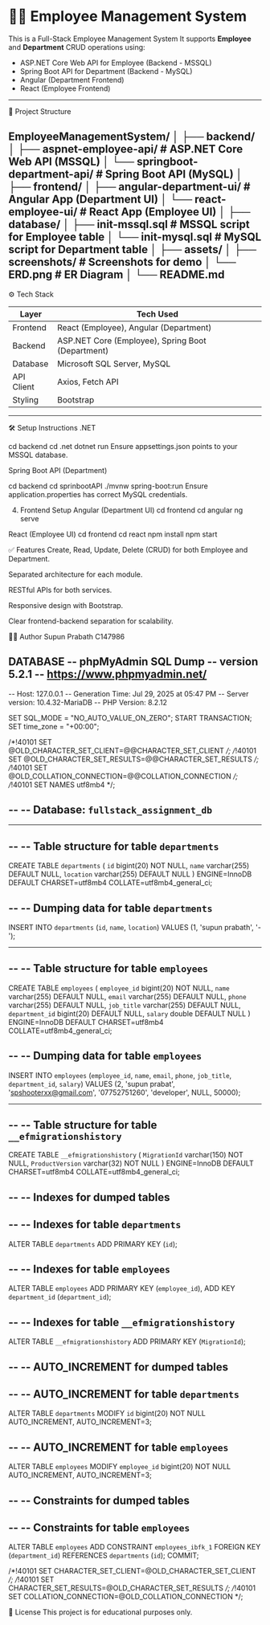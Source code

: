 # 🧑‍💼 Employee Management System

This is a Full-Stack Employee Management System It supports **Employee** and **Department** CRUD operations using:

- ASP.NET Core Web API for Employee (Backend - MSSQL)
- Spring Boot API for Department (Backend - MySQL)
- Angular (Department Frontend)
- React (Employee Frontend)

---
 📁 Project Structure

EmployeeManagementSystem/
│
├── backend/
│ ├── aspnet-employee-api/ # ASP.NET Core Web API (MSSQL)
│ └── springboot-department-api/ # Spring Boot API (MySQL)
│
├── frontend/
│ ├── angular-department-ui/ # Angular App (Department UI)
│ └── react-employee-ui/ # React App (Employee UI)
│
├── database/
│ ├── init-mssql.sql # MSSQL script for Employee table
│ └── init-mysql.sql # MySQL script for Department table
│
├── assets/
│ ├── screenshots/ # Screenshots for demo
│ └── ERD.png # ER Diagram
│
└── README.md
---

⚙️ Tech Stack

| Layer      | Tech Used                    |
|------------|------------------------------|
| Frontend   | React (Employee), Angular (Department) |
| Backend    | ASP.NET Core (Employee), Spring Boot (Department) |
| Database   | Microsoft SQL Server, MySQL  |
| API Client | Axios, Fetch API             |
| Styling    | Bootstrap                    |

---

🛠 Setup Instructions
.NET

cd backend
cd .net
dotnet run
Ensure appsettings.json points to your MSSQL database.

Spring Boot API (Department)

cd backend
cd sprinbootAPI
./mvnw spring-boot:run
Ensure application.properties has correct MySQL credentials.

4. Frontend Setup
Angular (Department UI)
cd frontend
cd angular
ng serve


React (Employee UI)
cd frontend
cd react
npm install
npm start

✅ Features
Create, Read, Update, Delete (CRUD) for both Employee and Department.

Separated architecture for each module.

RESTful APIs for both services.

Responsive design with Bootstrap.

Clear frontend-backend separation for scalability.

👨‍💻 Author
Supun Prabath C147986

**DATABASE**
-- phpMyAdmin SQL Dump
-- version 5.2.1
-- https://www.phpmyadmin.net/
--
-- Host: 127.0.0.1
-- Generation Time: Jul 29, 2025 at 05:47 PM
-- Server version: 10.4.32-MariaDB
-- PHP Version: 8.2.12

SET SQL_MODE = "NO_AUTO_VALUE_ON_ZERO";
START TRANSACTION;
SET time_zone = "+00:00";


/*!40101 SET @OLD_CHARACTER_SET_CLIENT=@@CHARACTER_SET_CLIENT */;
/*!40101 SET @OLD_CHARACTER_SET_RESULTS=@@CHARACTER_SET_RESULTS */;
/*!40101 SET @OLD_COLLATION_CONNECTION=@@COLLATION_CONNECTION */;
/*!40101 SET NAMES utf8mb4 */;

--
-- Database: `fullstack_assignment_db`
--

-- --------------------------------------------------------

--
-- Table structure for table `departments`
--

CREATE TABLE `departments` (
  `id` bigint(20) NOT NULL,
  `name` varchar(255) DEFAULT NULL,
  `location` varchar(255) DEFAULT NULL
) ENGINE=InnoDB DEFAULT CHARSET=utf8mb4 COLLATE=utf8mb4_general_ci;

--
-- Dumping data for table `departments`
--

INSERT INTO `departments` (`id`, `name`, `location`) VALUES
(1, 'supun prabath', '-');

-- --------------------------------------------------------

--
-- Table structure for table `employees`
--

CREATE TABLE `employees` (
  `employee_id` bigint(20) NOT NULL,
  `name` varchar(255) DEFAULT NULL,
  `email` varchar(255) DEFAULT NULL,
  `phone` varchar(255) DEFAULT NULL,
  `job_title` varchar(255) DEFAULT NULL,
  `department_id` bigint(20) DEFAULT NULL,
  `salary` double DEFAULT NULL
) ENGINE=InnoDB DEFAULT CHARSET=utf8mb4 COLLATE=utf8mb4_general_ci;

--
-- Dumping data for table `employees`
--

INSERT INTO `employees` (`employee_id`, `name`, `email`, `phone`, `job_title`, `department_id`, `salary`) VALUES
(2, 'supun prabat', 'spshooterxx@gmail.com', '07752751260', 'developer', NULL, 50000);

-- --------------------------------------------------------

--
-- Table structure for table `__efmigrationshistory`
--

CREATE TABLE `__efmigrationshistory` (
  `MigrationId` varchar(150) NOT NULL,
  `ProductVersion` varchar(32) NOT NULL
) ENGINE=InnoDB DEFAULT CHARSET=utf8mb4 COLLATE=utf8mb4_general_ci;

--
-- Indexes for dumped tables
--

--
-- Indexes for table `departments`
--
ALTER TABLE `departments`
  ADD PRIMARY KEY (`id`);

--
-- Indexes for table `employees`
--
ALTER TABLE `employees`
  ADD PRIMARY KEY (`employee_id`),
  ADD KEY `department_id` (`department_id`);

--
-- Indexes for table `__efmigrationshistory`
--
ALTER TABLE `__efmigrationshistory`
  ADD PRIMARY KEY (`MigrationId`);

--
-- AUTO_INCREMENT for dumped tables
--

--
-- AUTO_INCREMENT for table `departments`
--
ALTER TABLE `departments`
  MODIFY `id` bigint(20) NOT NULL AUTO_INCREMENT, AUTO_INCREMENT=3;

--
-- AUTO_INCREMENT for table `employees`
--
ALTER TABLE `employees`
  MODIFY `employee_id` bigint(20) NOT NULL AUTO_INCREMENT, AUTO_INCREMENT=3;

--
-- Constraints for dumped tables
--

--
-- Constraints for table `employees`
--
ALTER TABLE `employees`
  ADD CONSTRAINT `employees_ibfk_1` FOREIGN KEY (`department_id`) REFERENCES `departments` (`id`);
COMMIT;

/*!40101 SET CHARACTER_SET_CLIENT=@OLD_CHARACTER_SET_CLIENT */;
/*!40101 SET CHARACTER_SET_RESULTS=@OLD_CHARACTER_SET_RESULTS */;
/*!40101 SET COLLATION_CONNECTION=@OLD_COLLATION_CONNECTION */;



📄 License
This project is for educational purposes only.
